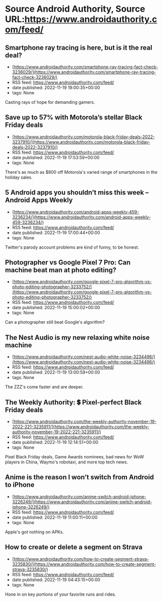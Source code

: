 # Source Android Authority, Source URL:https://www.androidauthority.com/feed/

## Smartphone ray tracing is here, but is it the real deal?
 - [https://www.androidauthority.com/smartphone-ray-tracing-fact-check-3236029/](https://www.androidauthority.com/smartphone-ray-tracing-fact-check-3236029/)
 - RSS feed: https://www.androidauthority.com/feed/
 - date published: 2022-11-19 19:00:35+00:00
 - tags: None

Casting rays of hope for demanding gamers.

## Save up to 57% with Motorola’s stellar Black Friday deals
 - [https://www.androidauthority.com/motorola-black-friday-deals-2022-3237910/](https://www.androidauthority.com/motorola-black-friday-deals-2022-3237910/)
 - RSS feed: https://www.androidauthority.com/feed/
 - date published: 2022-11-19 17:53:59+00:00
 - tags: None

There's as much as $800 off Motorola's varied range of smartphones in the holiday sales.

## 5 Android apps you shouldn’t miss this week – Android Apps Weekly
 - [https://www.androidauthority.com/android-apps-weekly-459-3236234/](https://www.androidauthority.com/android-apps-weekly-459-3236234/)
 - RSS feed: https://www.androidauthority.com/feed/
 - date published: 2022-11-19 17:00:44+00:00
 - tags: None

Twitter's parody account problems are kind of funny, to be honest.

## Photographer vs Google Pixel 7 Pro: Can machine beat man at photo editing?
 - [https://www.androidauthority.com/google-pixel-7-pro-algorithm-vs-photo-editing-photographer-3233752/](https://www.androidauthority.com/google-pixel-7-pro-algorithm-vs-photo-editing-photographer-3233752/)
 - RSS feed: https://www.androidauthority.com/feed/
 - date published: 2022-11-19 15:00:02+00:00
 - tags: None

Can a photographer still beat Google's algorithm?

## The Nest Audio is my new relaxing white noise machine
 - [https://www.androidauthority.com/nest-audio-white-noise-3234496/](https://www.androidauthority.com/nest-audio-white-noise-3234496/)
 - RSS feed: https://www.androidauthority.com/feed/
 - date published: 2022-11-19 13:00:59+00:00
 - tags: None

The ZZZ's come faster and are deeper.

## The Weekly Authority: 💲 Pixel-perfect Black Friday deals
 - [https://www.androidauthority.com/the-weekly-authority-november-19-2022-221-3235911/](https://www.androidauthority.com/the-weekly-authority-november-19-2022-221-3235911/)
 - RSS feed: https://www.androidauthority.com/feed/
 - date published: 2022-11-19 12:14:51+00:00
 - tags: None

Pixel Black Friday deals, Game Awards nominees, bad news for WoW players in China, Waymo's robotaxi, and more top tech news.

## Anime is the reason I won’t switch from Android to iPhone
 - [https://www.androidauthority.com/anime-switch-android-iphone-3226249/](https://www.androidauthority.com/anime-switch-android-iphone-3226249/)
 - RSS feed: https://www.androidauthority.com/feed/
 - date published: 2022-11-19 11:00:11+00:00
 - tags: None

Apple's got nothing on APKs.

## How to create or delete a segment on Strava
 - [https://www.androidauthority.com/how-to-create-segment-strava-3235830/](https://www.androidauthority.com/how-to-create-segment-strava-3235830/)
 - RSS feed: https://www.androidauthority.com/feed/
 - date published: 2022-11-19 04:43:15+00:00
 - tags: None

Hone in on key portions of your favorite runs and rides.
